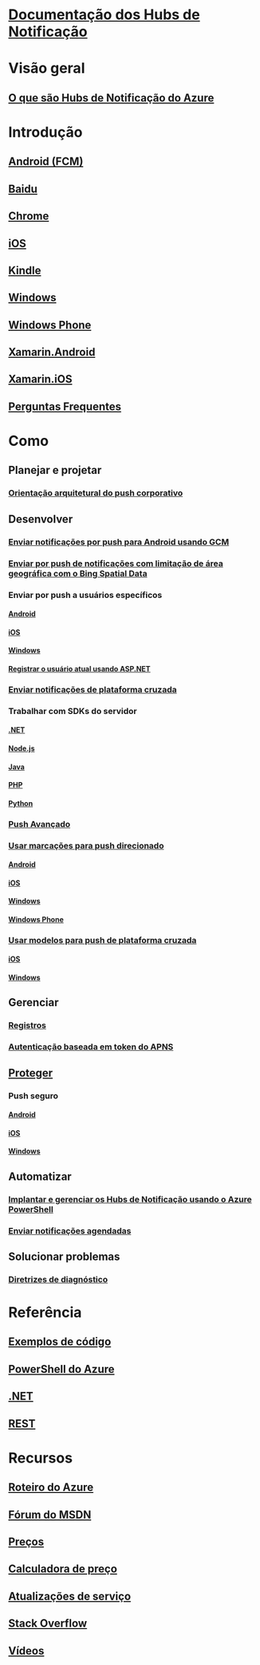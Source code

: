 # [Documentação dos Hubs de Notificação](index.md)

# Visão geral
## [O que são Hubs de Notificação do Azure](notification-hubs-push-notification-overview.md)
# Introdução
## [Android (FCM)](notification-hubs-android-push-notification-google-fcm-get-started.md)
## [Baidu](notification-hubs-baidu-china-android-notifications-get-started.md)
## [Chrome](notification-hubs-chrome-push-notifications-get-started.md)
## [iOS](notification-hubs-ios-apple-push-notification-apns-get-started.md)
## [Kindle](notification-hubs-kindle-amazon-adm-push-notification.md)
## [Windows](notification-hubs-windows-store-dotnet-get-started-wns-push-notification.md)
## [Windows Phone](notification-hubs-windows-mobile-push-notifications-mpns.md)
## [Xamarin.Android](xamarin-notification-hubs-push-notifications-android-gcm.md)
## [Xamarin.iOS](xamarin-notification-hubs-ios-push-notification-apns-get-started.md)
## [Perguntas Frequentes](notification-hubs-push-notification-faq.md)

# Como
## Planejar e projetar
### [Orientação arquitetural do push corporativo](notification-hubs-enterprise-push-notification-architecture.md)

## Desenvolver
### [Enviar notificações por push para Android usando GCM](notification-hubs-android-push-notification-google-gcm-get-started.md)
### [Enviar por push de notificações com limitação de área geográfica com o Bing Spatial Data](notification-hubs-push-bing-spartial-data-geofencing-notification.md)
### Enviar por push a usuários específicos
#### [Android](notification-hubs-aspnet-backend-gcm-android-push-to-user-google-notification.md)
#### [iOS](notification-hubs-aspnet-backend-ios-apple-apns-notification.md)
#### [Windows](notification-hubs-aspnet-backend-windows-dotnet-wns-notification.md)

#### [Registrar o usuário atual usando ASP.NET](notification-hubs-ios-aspnet-register-user-from-backend-to-push-notification.md)
### [Enviar notificações de plataforma cruzada](notification-hubs-aspnet-cross-platform-notification.md)
### Trabalhar com SDKs do servidor
#### [.NET](https://docs.microsoft.com/dotnet/api/overview/azure/notification-hubs?view=azure-dotnet)
#### [Node.js](notification-hubs-nodejs-push-notification-tutorial.md)
#### [Java](notification-hubs-java-push-notification-tutorial.md)
#### [PHP](notification-hubs-php-push-notification-tutorial.md)
#### [Python](notification-hubs-python-push-notification-tutorial.md)
### [Push Avançado](notification-hubs-aspnet-backend-ios-apple-push-notification-service-apns-rich.md)
### [Usar marcações para push direcionado](notification-hubs-tags-segment-push-message.md)
#### [Android](notification-hubs-aspnet-backend-android-xplat-segmented-gcm-push-notification.md)
#### [iOS](notification-hubs-ios-xplat-segmented-apns-push-notification.md)
#### [Windows](notification-hubs-windows-notification-dotnet-push-xplat-segmented-wns.md)
#### [Windows Phone](notification-hubs-windows-phone-push-xplat-segmented-mpns-notification.md)
### [Usar modelos para push de plataforma cruzada](notification-hubs-templates-cross-platform-push-messages.md)
#### [iOS](notification-hubs-ios-xplat-localized-apns-push-notification.md)
#### [Windows](notification-hubs-windows-store-dotnet-xplat-localized-wns-push-notification.md)

## Gerenciar
### [Registros](notification-hubs-push-notification-registration-management.md)
### [Autenticação baseada em token do APNS](notification-hubs-push-notification-http2-token-authentification.md)

## [Proteger](notification-hubs-push-notification-security.md)
### Push seguro
#### [Android](notification-hubs-aspnet-backend-android-secure-google-gcm-push-notification.md)
#### [iOS](notification-hubs-aspnet-backend-ios-push-apple-apns-secure-notification.md)
#### [Windows](notification-hubs-aspnet-backend-windows-dotnet-wns-secure-push-notification.md)

## Automatizar
### [Implantar e gerenciar os Hubs de Notificação usando o Azure PowerShell](notification-hubs-deploy-and-manage-powershell.md)
### [Enviar notificações agendadas](notification-hubs-send-push-notifications-scheduled.md)

## Solucionar problemas
### [Diretrizes de diagnóstico](notification-hubs-push-notification-fixer.md)

# Referência
## [Exemplos de código](https://azure.microsoft.com/en-us/resources/samples/?service=notification-hubs)
## [PowerShell do Azure](/powershell/module/azurerm.notificationhubs)
## [.NET](/dotnet/api/microsoft.azure.notificationhubs)
## [REST](/rest/api/notificationhubs)

# Recursos
## [Roteiro do Azure](https://azure.microsoft.com/roadmap/)
## [Fórum do MSDN](https://social.msdn.microsoft.com/Forums/azure/en-US/home?forum=notificationhubs)
## [Preços](https://azure.microsoft.com/pricing/details/notification-hubs/)
## [Calculadora de preço](https://azure.microsoft.com/pricing/calculator/)
## [Atualizações de serviço](https://azure.microsoft.com/updates/?product=notification-hubs)
## [Stack Overflow](http://stackoverflow.com/questions/tagged/azure-notificationhub)
## [Vídeos](https://azure.microsoft.com/documentation/videos/index/?services=notification-hubs)
